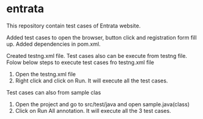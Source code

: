 # entrata
This repository contain test cases of Entrata website.

Added test cases to open the browser, button click and registration form fill up.
Added dependencies in pom.xml.

Created testng.xml file. Test cases also can be execute from testng file.
Folow below steps to execute test cases fro testng.xml file
1. Open the testng.xml file
2. Right click and click on Run. It will execute all the test cases.


Test cases can also from sample clas
1. Open the project and go to src/test/java and open sample.java(class)
2. Click on Run All annotation. It will execute all the 3 test cases.


